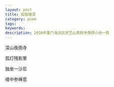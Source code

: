 ```yaml
---
layout: post
title: 孤独缠深
category: poem
tags: 
keywords: 
description: 2016年厦门海沧区天竺山真寂寺偶得小诗一首
---
```


深山夜雨寺

孤灯残影里

独坐一沙尼

缠中参禅意




